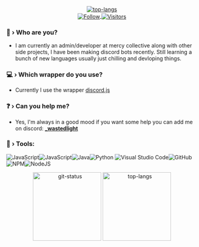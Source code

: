 <p align="center">
    <a href='https://discord.com/users/967847465200009226'><img src="https://discord.c99.nl/widget/theme-1/967847465200009226.png" alt="top-langs"></a>
    <br />
    <a href="https://github.com/Fire09">
        <img align="center" alt="Follow" src="https://img.shields.io/github/followers/Fire09?style=flat&amp;logo=github&amp;label=Followers&amp;color=2D76BF">
        <img align="center" alt="Visitors" src="https://komarev.com/ghpvc/?username=Fire09">
    </a>
</p>

### 🤔 › Who are you?
- I am currently an admin/developer at mercy collective along with other side projects, I have been making discord bots recently. Still learning a bunch of new languages usually just chilling and devloping things.
### 💻 › Which wrapper do you use?
- Currently I use the wrapper  [discord.js](https://www.npmjs.com/package/discord.js)
### ❓ › Can you help me?
- Yes, I'm always in a good mood if you want some help you can add me on discord: [**_wastedlight**](https://discord.com/users/967847465200009226)
### 🔧 › Tools:

![JavaScript](https://img.shields.io/badge/javascript-%23323330.svg?style=for-the-badge&logo=javascript&logoColor=%23F7DF1E)![JavaScript](https://img.shields.io/badge/typescript-%23323330.svg?style=for-the-badge&logo=typescript&logoColor=%23007acc)![Java](https://img.shields.io/badge/java-purple.svg?style=for-the-badge&logo=java&logoColor=%23D0A384)![Python](https://img.shields.io/badge/python-3670A0?style=for-the-badge&logo=python&logoColor=ffdd54)
![Visual Studio Code](https://img.shields.io/badge/Visual%20Studio%20Code-0078d7.svg?style=for-the-badge&logo=visual-studio-code&logoColor=white)![GitHub](https://img.shields.io/badge/github-%23121011.svg?style=for-the-badge&logo=github&logoColor=white)![NPM](https://img.shields.io/badge/NPM-%23000000.svg?style=for-the-badge&logo=npm&logoColor=white)![NodeJS](https://img.shields.io/badge/node.js-6DA55F?style=for-the-badge&logo=node.js&logoColor=white)

<p align="center">
    <img height="180em" src="https://github-readme-stats.vercel.app/api?username=Fire09&show_icons=true&theme=dark&layout=compact" alt="git-status" class="center">
    <img height="180em" src="https://github-readme-stats.vercel.app/api/top-langs/?username=fire09&theme=dark&layout=compact&langs_count=7" alt="top-langs" class="center">
    <br />

